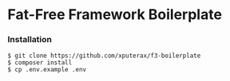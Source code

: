 # Fat-Free Framework Boilerplate

### Installation

    $ git clone https://github.com/xputerax/f3-boilerplate
    $ composer install
    $ cp .env.example .env